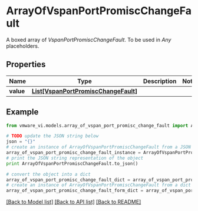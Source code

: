 # ArrayOfVspanPortPromiscChangeFault

A boxed array of *VspanPortPromiscChangeFault*. To be used in *Any* placeholders. 

## Properties
Name | Type | Description | Notes
------------ | ------------- | ------------- | -------------
**value** | [**List[VspanPortPromiscChangeFault]**](VspanPortPromiscChangeFault.md) |  | 

## Example

```python
from vmware_vi.models.array_of_vspan_port_promisc_change_fault import ArrayOfVspanPortPromiscChangeFault

# TODO update the JSON string below
json = "{}"
# create an instance of ArrayOfVspanPortPromiscChangeFault from a JSON string
array_of_vspan_port_promisc_change_fault_instance = ArrayOfVspanPortPromiscChangeFault.from_json(json)
# print the JSON string representation of the object
print ArrayOfVspanPortPromiscChangeFault.to_json()

# convert the object into a dict
array_of_vspan_port_promisc_change_fault_dict = array_of_vspan_port_promisc_change_fault_instance.to_dict()
# create an instance of ArrayOfVspanPortPromiscChangeFault from a dict
array_of_vspan_port_promisc_change_fault_form_dict = array_of_vspan_port_promisc_change_fault.from_dict(array_of_vspan_port_promisc_change_fault_dict)
```
[[Back to Model list]](../README.md#documentation-for-models) [[Back to API list]](../README.md#documentation-for-api-endpoints) [[Back to README]](../README.md)


